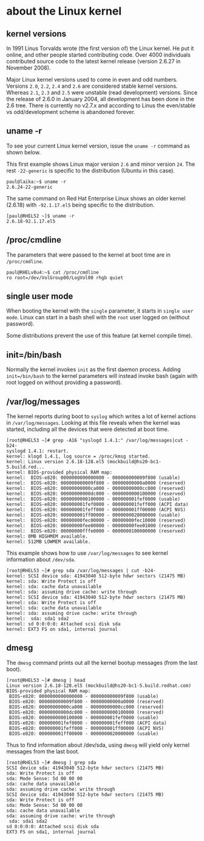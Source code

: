 # about the Linux kernel

## kernel versions

In 1991 Linus Torvalds wrote (the first version of) the Linux kernel. He
put it online, and other people started contributing code. Over 4000
individuals contributed source code to the latest kernel release
(version 2.6.27 in November 2008).

Major Linux kernel versions used to come in even and odd numbers.
Versions `2.0`, `2.2`, `2.4` and `2.6` are considered stable kernel
versions. Whereas `2.1`, `2.3` and `2.5` were unstable (read
development) versions. Since the release of 2.6.0 in January 2004, all
development has been done in the 2.6 tree. There is currently no v2.7.x
and according to Linus the even/stable vs odd/development scheme is
abandoned forever.

## uname -r

To see your current Linux kernel version, issue the
`uname -r` command as shown below.

This first example shows Linux major version `2.6` and minor version
`24`. The rest `-22-generic` is specific to the distribution (Ubuntu in
this case).

    paul@laika:~$ uname -r
    2.6.24-22-generic

The same command on Red Hat Enterprise Linux shows an older kernel
(2.6.18) with `-92.1.17.el5` being specific to the distribution.

    [paul@RHEL52 ~]$ uname -r
    2.6.18-92.1.17.el5

## /proc/cmdline

The parameters that were passed to the kernel at boot time are in
`/proc/cmdline`.

    paul@RHELv8u4:~$ cat /proc/cmdline 
    ro root=/dev/VolGroup00/LogVol00 rhgb quiet

## single user mode

When booting the kernel with the `single` parameter, it starts in
`single user mode`. Linux can start in a bash shell with
the `root` user logged on (without password).

Some distributions prevent the use of this feature (at kernel compile
time).

## init=/bin/bash

Normally the kernel invokes `init` as the first daemon process. Adding
`init=/bin/bash` to the kernel parameters will instead
invoke bash (again with root logged on without providing a password).

## /var/log/messages

The kernel reports during boot to `syslog` which writes a
lot of kernel actions in `/var/log/messages`. Looking at
this file reveals when the kernel was started, including all the devices
that were detected at boot time.

    [root@RHEL53 ~]# grep -A16 "syslogd 1.4.1:" /var/log/messages|cut -b24-
    syslogd 1.4.1: restart.
    kernel: klogd 1.4.1, log source = /proc/kmsg started.
    kernel: Linux version 2.6.18-128.el5 (mockbuild@hs20-bc1-5.build.red...
    kernel: BIOS-provided physical RAM map:
    kernel:  BIOS-e820: 0000000000000000 - 000000000009f800 (usable)
    kernel:  BIOS-e820: 000000000009f800 - 00000000000a0000 (reserved)
    kernel:  BIOS-e820: 00000000000ca000 - 00000000000cc000 (reserved)
    kernel:  BIOS-e820: 00000000000dc000 - 0000000000100000 (reserved)
    kernel:  BIOS-e820: 0000000000100000 - 000000001fef0000 (usable)
    kernel:  BIOS-e820: 000000001fef0000 - 000000001feff000 (ACPI data)
    kernel:  BIOS-e820: 000000001feff000 - 000000001ff00000 (ACPI NVS)
    kernel:  BIOS-e820: 000000001ff00000 - 0000000020000000 (usable)
    kernel:  BIOS-e820: 00000000fec00000 - 00000000fec10000 (reserved)
    kernel:  BIOS-e820: 00000000fee00000 - 00000000fee01000 (reserved)
    kernel:  BIOS-e820: 00000000fffe0000 - 0000000100000000 (reserved)
    kernel: 0MB HIGHMEM available.
    kernel: 512MB LOWMEM available.

This example shows how to use `/var/log/messages` to see kernel
information about `/dev/sda`.

    [root@RHEL53 ~]# grep sda /var/log/messages | cut -b24-
    kernel: SCSI device sda: 41943040 512-byte hdwr sectors (21475 MB)
    kernel: sda: Write Protect is off
    kernel: sda: cache data unavailable
    kernel: sda: assuming drive cache: write through
    kernel: SCSI device sda: 41943040 512-byte hdwr sectors (21475 MB)
    kernel: sda: Write Protect is off
    kernel: sda: cache data unavailable
    kernel: sda: assuming drive cache: write through
    kernel:  sda: sda1 sda2
    kernel: sd 0:0:0:0: Attached scsi disk sda
    kernel: EXT3 FS on sda1, internal journal

## dmesg

The `dmesg` command prints out all the kernel bootup messages (from the
last boot).

    [root@RHEL53 ~]# dmesg | head
    Linux version 2.6.18-128.el5 (mockbuild@hs20-bc1-5.build.redhat.com)
    BIOS-provided physical RAM map:
     BIOS-e820: 0000000000000000 - 000000000009f800 (usable)
     BIOS-e820: 000000000009f800 - 00000000000a0000 (reserved)
     BIOS-e820: 00000000000ca000 - 00000000000cc000 (reserved)
     BIOS-e820: 00000000000dc000 - 0000000000100000 (reserved)
     BIOS-e820: 0000000000100000 - 000000001fef0000 (usable)
     BIOS-e820: 000000001fef0000 - 000000001feff000 (ACPI data)
     BIOS-e820: 000000001feff000 - 000000001ff00000 (ACPI NVS)
     BIOS-e820: 000000001ff00000 - 0000000020000000 (usable)

Thus to find information about /dev/sda, using `dmesg`
will yield only kernel messages from the last boot.

    [root@RHEL53 ~]# dmesg | grep sda
    SCSI device sda: 41943040 512-byte hdwr sectors (21475 MB)
    sda: Write Protect is off
    sda: Mode Sense: 5d 00 00 00
    sda: cache data unavailable
    sda: assuming drive cache: write through
    SCSI device sda: 41943040 512-byte hdwr sectors (21475 MB)
    sda: Write Protect is off
    sda: Mode Sense: 5d 00 00 00
    sda: cache data unavailable
    sda: assuming drive cache: write through
     sda: sda1 sda2
    sd 0:0:0:0: Attached scsi disk sda
    EXT3 FS on sda1, internal journal

